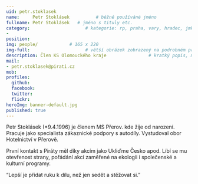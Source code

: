 ```yaml
---
uid: petr.stoklasek
name:     Petr Stoklásek          # běžně používáné jméno
fullname: Petr Stoklásek   # jméno s tituly etc.
category:                     # kategorie: rp, praha, vary, hradec, jmk, senat
- 
position:
img: people/            # 165 x 220
img-full:                     # větší obrázek zobrazený na podrobném profilu
description: Člen KS Olomouckého kraje                # kratký popis, max 160 znaků
mail:
- petr.stoklasek@pirati.cz
mob:         
profiles:
  github:
  facebook:       
  twitter:        
  flickr:       
heroImg: banner-default.jpg
published: true
---
```

Petr Stoklásek (*9.4.1996) je členem MS Přerov. kde žije od narození. Pracuje jako specialista zákaznické podpory s autodíly. Vystudoval obor Hotelnictví v Přerově.

První kontakt s Piráty měl díky akcím jako Ukliďme Česko apod. Líbí se mu otevřenost strany, pořádání akcí zaměřené na ekologii i společenské a kulturní programy.

“Lepší je přidat ruku k dílu, než jen sedět a stěžovat si.”
